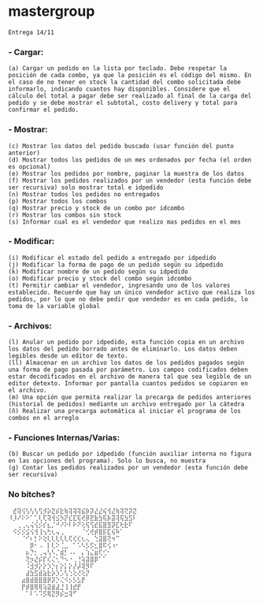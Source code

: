 # mastergroup
	Entrega 14/11
 
### - Cargar:
	(a) Cargar un pedido en la lista por teclado. Debe respetar la posición de cada combo, ya que la posición es el código del mismo. En el caso de no tener en stock la cantidad del combo solicitada debe informarlo, indicando cuantos hay disponibles. Considere que el cálculo del total a pagar debe ser realizado al final de la carga del pedido y se debe mostrar el subtotal, costo delivery y total para confirmar el pedido.

### - Mostrar:
	(c) Mostrar los datos del pedido buscado (usar función del punto anterior)
	(d) Mostrar todos los pedidos de un mes ordenados por fecha (el orden es opcional)
	(e) Mostrar los pedidos por nombre, paginar la muestra de los datos
	(f) Mostrar los pedidos realizados por un vendedor (esta función debe ser recursiva) solo mostrar total e idpedido
	(n) Mostrar todos los pedidos no entregados
	(p) Mostrar todos los combos
	(q) Mostrar precio y stock de un combo por idcombo
	(r) Mostrar los combos sin stock
	(s) Informar cual es el vendedor que realizo mas pedidos en el mes

### - Modificar:
	(i) Modificar el estado del pedido a entregado por idpedido
	(j) Modificar la forma de pago de un pedido según su idpedido
	(k) Modificar nombre de un pedido según su idpedido
	(o) Modificar precio y stock del combo según idcombo
	(t) Permitir cambiar el vendedor, ingresando uno de los valores establecido. Recuerde que hay un único vendedor activo que realiza los pedidos, por lo que no debe pedir que vendedor es en cada pedido, lo toma de la variable global

### - Archivos:
	(l) Anular un pedido por idpedido, esta función copia en un archivo los datos del pedido borrado antes de eliminarlo. Los datos deben legibles desde un editor de texto.
	(ll) Almacenar en un archivo los datos de los pedidos pagados según una forma de pago pasada por parámetro. Los campos codificados deben estar decodificados en el archivo de manera tal que sea legible de un editor detexto. Informar por pantalla cuantos pedidos se copiaron en el archivo.
	(m) Una opción que permita realizar la precarga de pedidos anteriores (historial de pedidos) mediante un archivo entregado por la cátedra
	(ñ) Realizar una precarga automática al iniciar el programa de los combos en el arreglo

### - Funciones Internas/Varias:
	(b) Buscar un pedido por idpedido (función auxiliar interna no figura en las opciones del programa). Solo lo busca, no muestra
	(g) Contar los pedidos realizados por un vendedor (esta función debe ser recursiva)
 
### No bitches?
	⠀⣞⢽⢪⢣⢣⢣⢫⡺⡵⣝⡮⣗⢷⢽⢽⢽⣮⡷⡽⣜⣜⢮⢺⣜⢷⢽⢝⡽⣝
	⠸⡸⠜⠕⠕⠁⢁⢇⢏⢽⢺⣪⡳⡝⣎⣏⢯⢞⡿⣟⣷⣳⢯⡷⣽⢽⢯⣳⣫⠇
	⠀⠀⢀⢀⢄⢬⢪⡪⡎⣆⡈⠚⠜⠕⠇⠗⠝⢕⢯⢫⣞⣯⣿⣻⡽⣏⢗⣗⠏⠀
	⠀⠪⡪⡪⣪⢪⢺⢸⢢⢓⢆⢤⢀⠀⠀⠀⠀⠈⢊⢞⡾⣿⡯⣏⢮⠷⠁⠀⠀
	⠀⠀⠀⠈⠊⠆⡃⠕⢕⢇⢇⢇⢇⢇⢏⢎⢎⢆⢄⠀⢑⣽⣿⢝⠲⠉⠀⠀⠀⠀
	⠀⠀⠀⠀⠀⡿⠂⠠⠀⡇⢇⠕⢈⣀⠀⠁⠡⠣⡣⡫⣂⣿⠯⢪⠰⠂⠀⠀⠀⠀
	⠀⠀⠀⠀⡦⡙⡂⢀⢤⢣⠣⡈⣾⡃⠠⠄⠀⡄⢱⣌⣶⢏⢊⠂⠀⠀⠀⠀⠀⠀
	⠀⠀⠀⠀⢝⡲⣜⡮⡏⢎⢌⢂⠙⠢⠐⢀⢘⢵⣽⣿⡿⠁⠁⠀⠀⠀⠀⠀⠀⠀
	⠀⠀⠀⠀⠨⣺⡺⡕⡕⡱⡑⡆⡕⡅⡕⡜⡼⢽⡻⠏⠀⠀⠀⠀⠀⠀⠀⠀⠀⠀
	⠀⠀⠀⠀⣼⣳⣫⣾⣵⣗⡵⡱⡡⢣⢑⢕⢜⢕⡝⠀⠀⠀⠀⠀⠀⠀⠀⠀⠀⠀
	⠀⠀⠀⣴⣿⣾⣿⣿⣿⡿⡽⡑⢌⠪⡢⡣⣣⡟⠀⠀⠀⠀⠀⠀⠀⠀⠀⠀⠀⠀
	⠀⠀⠀⡟⡾⣿⢿⢿⢵⣽⣾⣼⣘⢸⢸⣞⡟⠀⠀⠀⠀⠀⠀⠀⠀⠀⠀⠀⠀⠀
	⠀⠀⠀⠀⠁⠇⠡⠩⡫⢿⣝⡻⡮⣒⢽⠋⠀⠀⠀⠀⠀⠀⠀⠀⠀⠀⠀
